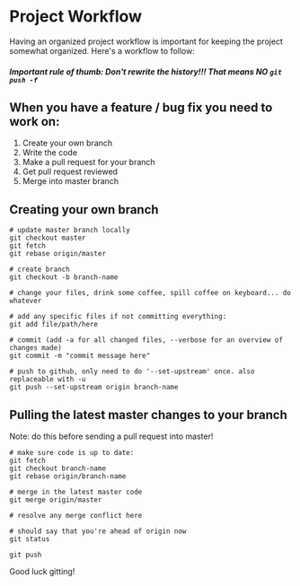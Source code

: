 # Project Workflow

Having an organized project workflow is important for keeping the project somewhat organized. Here's a workflow to follow:

##### Important rule of thumb: Don't rewrite the history!!! That means NO `git push -f`

## When you have a feature / bug fix you need to work on:

1. Create your own branch
2. Write the code
3. Make a pull request for your branch
4. Get pull request reviewed
5. Merge into master branch

## Creating your own branch

```shell script
# update master branch locally
git checkout master
git fetch
git rebase origin/master

# create branch
git checkout -b branch-name

# change your files, drink some coffee, spill coffee on keyboard... do whatever

# add any specific files if not committing everything:
git add file/path/here

# commit (add -a for all changed files, --verbose for an overview of changes made)
git commit -m "commit message here"

# push to github, only need to do '--set-upstream' once. also replaceable with -u
git push --set-upstream origin branch-name
```

## Pulling the latest master changes to your branch

Note: do this before sending a pull request into master!

```shell script
# make sure code is up to date:
git fetch
git checkout branch-name
git rebase origin/branch-name

# merge in the latest master code
git merge origin/master

# resolve any merge conflict here

# should say that you're ahead of origin now
git status

git push
```

Good luck gitting!
